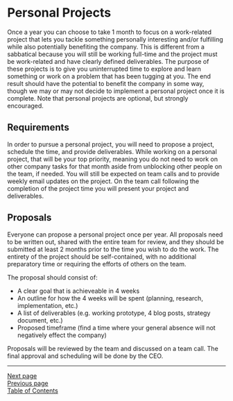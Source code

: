 # Personal Projects

Once a year you can choose to take 1 month to focus on a work-related project that lets you tackle something personally interesting and/or fulfilling while also potentially benefiting the company. This is different from a sabbatical because you will still be working full-time and the project must be work-related and have clearly defined deliverables. The purpose of these projects is to give you uninterrupted time to explore and learn something or work on a problem that has been tugging at you. The end result should have the potential to benefit the company in some way, though we may or may not decide to implement a personal project once it is complete. Note that personal projects are optional, but strongly encouraged.

## Requirements

In order to pursue a personal project, you will need to propose a project, schedule the time, and provide deliverables. While working on a personal project, that will be your top priority, meaning you do not need to work on other company tasks for that month aside from unblocking other people on the team, if needed. You will still be expected on team calls and to provide weekly email updates on the project. On the team call following the completion of the project time you will present your project and deliverables.

## Proposals

Everyone can propose a personal project once per year. All proposals need to be written out, shared with the entire team for review, and they should be submitted at least 2 months prior to the time you wish to do the work. The entirety of the project should be self-contained, with no additional preparatory time or requiring the efforts of others on the team.

The proposal should consist of:

- A clear goal that is achieveable in 4 weeks
- An outline for how the 4 weeks will be spent (planning, research, implementation, etc.)
- A list of deliverables (e.g. working prototype, 4 blog posts, strategy document, etc.)
- Proposed timeframe (find a time where your general absence will not negatively effect the company)

Proposals will be reviewed by the team and discussed on a team call. The final approval and scheduling will be done by the CEO.

---
[Next page](../03benefits)  
[Previous page](06getting_started.md)  
[Table of Contents](../README.md#table-of-contents)
